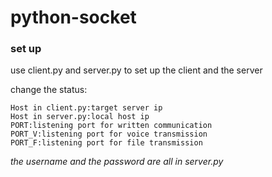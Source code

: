 # python-socket
### set up
  use client.py and server.py to set up the client and the server
  
  change the status:
  
    Host in client.py:target server ip
    Host in server.py:local host ip
    PORT:listening port for written communication
    PORT_V:listening port for voice transmission
    PORT_F:listening port for file transmission
  *the username and the password are all in server.py*
